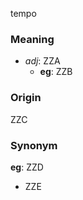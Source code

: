 tempo
### Meaning
+ _adj_: ZZA
    + __eg__: ZZB

### Origin

ZZC

### Synonym

__eg__: ZZD

+ ZZE



